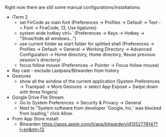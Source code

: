 Right now there are still some manual configurations/installations:

- iTerm 2
  - set FirCode as main font (Preferences -> Profiles -> Default -> Text -> Font -> FiraCode, 13, Use ligatures)
  - system wide hotkey ctrl+` (Preferences -> Keys -> Hotkey -> "Show/hide all windows...")
  - use current folder as start folder for splitted shell (Preferences -> Profiles -> Default -> General -> Working Directory -> Advanced Configuration -> Home directory, Home directory, Reuse previous session's directory)
  - focus follow mouse (Preferences -> Pointer -> Focus follow mouse)
- Ray cast - exclude Lastpass/Bitwarden from history
- Gestures
  - show all the window of the current application (System Preferences -> Trackpad ->  More Gestures -> select App Exposé + Swipe down with three fingers)
- Google Drive File Stream
  - Go to System Preferences -> Security & Privacy -> General
  - Next to "System software from developer 'Google, Inc.' was blocked from loading," click Allow.
- From App Store install:
  - Bitwarden https://apps.apple.com/it/app/bitwarden/id1352778147?l=en&mt=12
